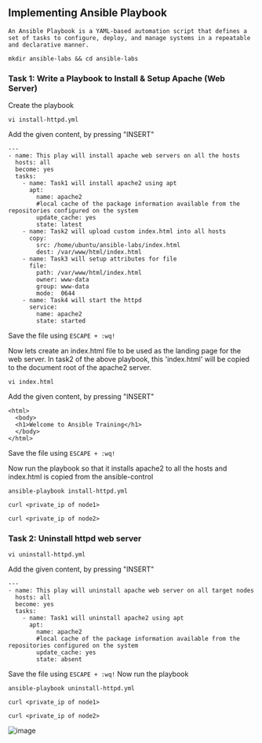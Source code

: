## Implementing Ansible Playbook

`An Ansible Playbook is a YAML-based automation script that defines a set of tasks to configure, deploy, and manage systems in a repeatable and declarative manner.`

```
mkdir ansible-labs && cd ansible-labs
```

### Task 1: Write a Playbook to Install & Setup Apache (Web Server)

Create the playbook
```
vi install-httpd.yml
```
Add the given content, by pressing "INSERT"
```
---
- name: This play will install apache web servers on all the hosts
  hosts: all
  become: yes
  tasks:
    - name: Task1 will install apache2 using apt
      apt:
        name: apache2
        #local cache of the package information available from the repositories configured on the system
        update_cache: yes
        state: latest
    - name: Task2 will upload custom index.html into all hosts
      copy:
        src: /home/ubuntu/ansible-labs/index.html
        dest: /var/www/html/index.html
    - name: Task3 will setup attributes for file
      file:
        path: /var/www/html/index.html
        owner: www-data
        group: www-data
        mode:  0644
    - name: Task4 will start the httpd
      service:
        name: apache2
        state: started
```
Save the file using `ESCAPE + :wq!`

Now lets create an index.html file to be used as the landing page for the web server.
In task2 of the above playbook, this 'index.html' will be copied to the document root of the 
apache2 server.
```
vi index.html
```

Add the given content, by pressing "INSERT" 
```
<html>
  <body>
  <h1>Welcome to Ansible Training</h1>
  </body>
</html>
```
Save the file using `ESCAPE + :wq!`

Now run the playbook so that it installs apache2 to all the hosts and index.html is copied from 
the ansible-control
```
ansible-playbook install-httpd.yml 
```

```
curl <private_ip of node1> 
```

```
curl <private_ip of node2>
```

### Task 2: Uninstall httpd web server

```
vi uninstall-httpd.yml
```
Add the given content, by pressing "INSERT"
```
---
- name: This play will uninstall apache web server on all target nodes
  hosts: all
  become: yes
  tasks:
    - name: Task1 will uninstall apache2 using apt
      apt:
        name: apache2
        #local cache of the package information available from the repositories configured on the system
        update_cache: yes
        state: absent
```
Save the file using `ESCAPE + :wq!`
Now run the playbook 
```
ansible-playbook uninstall-httpd.yml
```
```
curl <private_ip of node1> 
```

```
curl <private_ip of node2>
```
![image](https://github.com/user-attachments/assets/c8ffc3c9-9051-4bb2-a312-94b4ce50f0b8)

